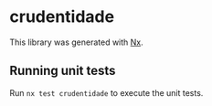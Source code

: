 # crudentidade

This library was generated with [Nx](https://nx.dev).

## Running unit tests

Run `nx test crudentidade` to execute the unit tests.

